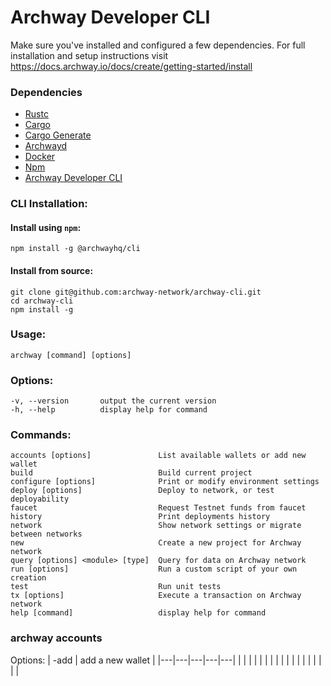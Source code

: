 # Archway Developer CLI

Make sure you've installed and configured a few dependencies. For full installation and setup instructions visit https://docs.archway.io/docs/create/getting-started/install

### Dependencies

- [Rustc](https://www.rust-lang.org/tools/install "Install Rust")
- [Cargo](https://doc.rust-lang.org/cargo/getting-started/installation.html "Install Cargo")
- [Cargo Generate](https://crates.io/crates/cargo-generate "Install Cargo Generate")
- [Archwayd](https://github.com/archway-network/archway/tree/main/cmd/archwayd "Install Archway Daemon")
- [Docker](https://docs.docker.com/get-docker "Install Docker")
- [Npm](https://docs.npmjs.com/downloading-and-installing-node-js-and-npm "Install Node.js and NPM")
- [Archway Developer CLI](https://github.com/archway-network/archway-cli "Install develolper CLI")


### CLI Installation:

#### Install using `npm`:
```
npm install -g @archwayhq/cli
```

#### Install from source:
```
git clone git@github.com:archway-network/archway-cli.git
cd archway-cli 
npm install -g
```

### Usage: 
```
archway [command] [options]
```

### Options:
```
-v, --version       output the current version
-h, --help          display help for command
```

### Commands:
```
accounts [options]               List available wallets or add new wallet
build                            Build current project
configure [options]              Print or modify environment settings
deploy [options]                 Deploy to network, or test deployability
faucet                           Request Testnet funds from faucet
history                          Print deployments history
network                          Show network settings or migrate between networks
new                              Create a new project for Archway network
query [options] <module> [type]  Query for data on Archway network
run [options]                    Run a custom script of your own creation
test                             Run unit tests
tx [options]                     Execute a transaction on Archway network
help [command]                   display help for command
```

### archway accounts
Options: 
| -add <label>  |  add a new wallet |
|---|---|---|---|---|
|   |   |   |   |   |
|   |   |   |   |   |
|   |   |   |   |   |